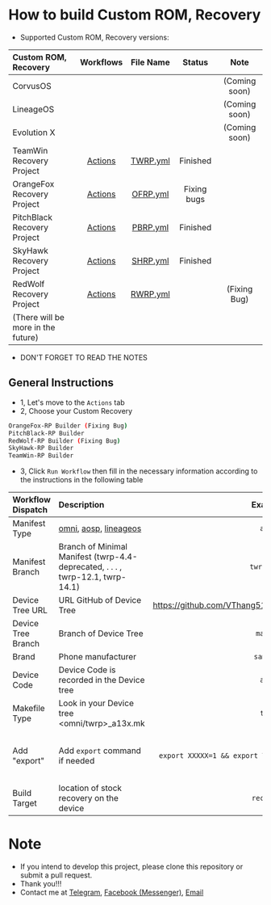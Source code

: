 # How to build Custom ROM, Recovery
- Supported Custom ROM, Recovery versions:

| Custom ROM, Recovery | Workflows | File Name | Status | Note |
| :------------------- | :-------: | :-------: | :----: | :--: |
| CorvusOS |  |  |  | (Coming soon) |
| LineageOS |  |  |  | (Coming soon) |
| Evolution X |  |  |  | (Coming soon) |
| TeamWin Recovery Project | [Actions](https://github.com/VThang51/Recovery-Builder-Workflows/actions/workflows/TWRP.yml) | [TWRP.yml](.github/workflows/TWRP.yml) | Finished  |  |
| OrangeFox Recovery Project | [Actions](https://github.com/VThang51/Recovery-Builder-Workflows/actions/workflows/OFRP.yml) | [OFRP.yml](.github/workflows/OFRP.yml) | Fixing bugs |  |
| PitchBlack Recovery Project | [Actions](https://github.com/VThang51/Recovery-Builder-Workflows/actions/workflows/PBRP.yml) | [PBRP.yml](.github/workflows/PBRP.yml) | Finished |  |
| SkyHawk Recovery Project | [Actions](https://github.com/VThang51/Recovery-Builder-Workflows/actions/workflows/SHRP.yml) | [SHRP.yml](.github/workflows/SHRP.yml) | Finished |  |
| RedWolf Recovery Project | [Actions](https://github.com/VThang51/Recovery-Builder-Workflows/actions/workflows/RWRP.yml) | [RWRP.yml](.github/workflows/RWRP.yml) |  | (Fixing Bug) |
| (There will be more in the future) |  |  |  |  |

- DON'T FORGET TO READ THE NOTES
## General Instructions
- 1, Let's move to the `Actions` tab
- 2, Choose your Custom Recovery
```bash
OrangeFox-RP Builder (Fixing Bug)
PitchBlack-RP Builder
RedWolf-RP Builder (Fixing Bug)
SkyHawk-RP Builder
TeamWin-RP Builder
```
- 3, Click `Run Workflow` then fill in the necessary information according to the instructions in the following table

| Workflow Dispatch | Description | Example | Note |
| :---------------- | :---------- | :-----: | :--- |
| Manifest Type | [omni](https://github.com/minimal-manifest-twrp/platform_manifest_twrp_omni), [aosp](https://github.com/minimal-manifest-twrp/platform_manifest_twrp_aosp), [lineageos](https://github.com/minimal-manifest-twrp/platform_manifest_twrp_lineageos) | `aosp` |  |
| Manifest Branch | Branch of Minimal Manifest (twrp-4.4-deprecated, . . . , twrp-12.1, twrp-14.1) | `twrp-12.1` |  |
| Device Tree URL | URL GitHub of Device Tree | https://github.com/VThang51/android_device_samsung_a13 | Make sure the Repository is set as `Public` |
| Device Tree Branch | Branch of Device Tree | `master` |  |
| Brand | Phone manufacturer | `samsung` |  |
| Device Code | Device Code is recorded in the Device tree | `a13x` |  |
| Makefile Type | Look in your Device tree <omni/twrp>_a13x.mk | `twrp` |  |
| Add "export" | Add `export` command if needed | `export XXXXX=1 && export YYYYY=true && export ZZZZZ=1` | Adding `export ALLOW_MISSING_DEPENDENCIES=true` was not necessary since I added it to the Workflow (Don't forget to add `&&`) |
| Build Target | location of stock recovery on the device | `recovery` |  |

# Note
- If you intend to develop this project, please clone this repository or submit a pull request.
- Thank you!!! 
- Contact me at [Telegram](https://t.me/VThang51), [Facebook (Messenger)](https://m.me/thang.nguyenviet.05112007), [Email](mailto:vietthang0511.2@gmail.com)
